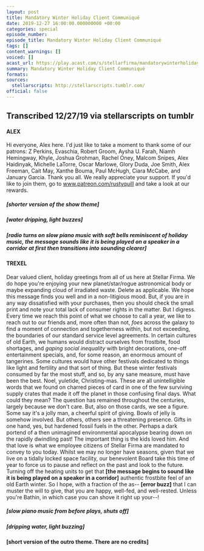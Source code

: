 ```yaml
---
layout: post
title: Mandatory Winter Holiday Client Communiqué
date: 2019-12-27 16:00:00.000000000 +00:00
categories: special
episode_number: 
episode_title: Mandatory Winter Holiday Client Communiqué
tags: []
content_warnings: []
voiced: []
acast_url: https://play.acast.com/s/stellarfirma/mandatorywinterholidayclientcommunique
summary: Mandatory Winter Holiday Client Communiqué
formats: 
sources:
  stellarscripts: http://stellarscripts.tumblr.com/
official: false
---
```


## Transcribed 12/27/19 via stellarscripts on tumblr

#### ALEX

Hi everyone, Alex here. I'd just like to take a moment to thank some of our patrons: Z Perkins, Evaschia, Robert Groom, Aysha U. Farah, Niamh Hemingway, Khyle, Joshua Grohman, Rachel Oney, Malcom Snipes, Alex Haidinyak, Michelle LaTorre, Oscar Marlowe, Glory Duda, Joe Smith, Alex Freeman, Cait May, Xanthe Bouma, Paul McHugh, Ciara McCabe, and January Garcia. Thank you all. We really appreciate your support. If you'd like to join them, go to www.patreon.com/rustyquill and take a look at our rewards.

##### [shorter version of the show theme]

##### [water dripping, light buzzes]

##### [radio turns on slow piano music with soft bells reminiscent of holiday music, the message sounds like it is being played on a speaker in a corridor at first then transitions into sounding clearer]

#### TREXEL

Dear valued client, holiday greetings from all of us here at Stellar Firma. We do hope you're enjoying your new planet/star/rogue astronomical body or maybe expanding cloud of irradiated waste. Delete as applicable. We hope this message finds you well and in a non-litigious mood. But, if you are in any way dissatisfied with your purchases, then you should check the small print and note your total lack of consumer rights in the matter. But I digress. Every time we reach this point of what we choose to call a year, we like to reach out to our friends and, more often than not, *foes* across the galaxy to find a moment of connection and togetherness within, but not exceeding, the boundaries of our standard service level agreements. In certain cultures of old Earth, we humans would distract ourselves from frostbite, food shortages, and *gaping social inequality* with bright decorations, one-off entertainment specials, and, for some reason, an enormous amount of tangerines. Some cultures would have other festivals dedicated to things like light and fertility and that sort of thing. But these winter festivals consumed by far the most stuff, and so, by any sane measure, must have been the best. Noel, yuletide, Christing-mas. These are all unintelligible words that we found on charred pieces of card in one of the few surviving supply crates that made it off the planet in those confusing final days. What could they mean? The question has remained throughout the centuries, largely because we don't care. But, also on those cards, we see a figure. Some say it's a jolly man, a cheerful spirit of giving. Bowls of jelly is somehow involved. But others, others see a threatening presence. Gifts in one hand, yes, but hardened fossil fuels in the other. Perhaps a dark portend of a then unimagined environmental apocalypse bearing down on the rapidly dwindling past! The important thing is the kids loved him. And that love is what we employee citizens of Stellar Firma are mandated to convey to you today. Whilst we may no longer have seasons, given that we live on a tidally locked space facility, our benevolent Board take this time of year to force us to pause and reflect on the past and look to the future. Turning off the heating units to get that __[the message begins to sound like it is being played on a speaker in a corridor]__ authentic frostbite feel of an old Earth winter. So I hope, with a fraction of the as-- __[error buzz]__ that I can muster the will to give, that you are happy, well-fed, and well-rested. Unless you're Bathin, in which case you can shove it right up your--!

##### [slow piano music from before plays, shuts off]

##### [dripping water, light buzzing]

__[short version of the outro theme. There are no credits]__